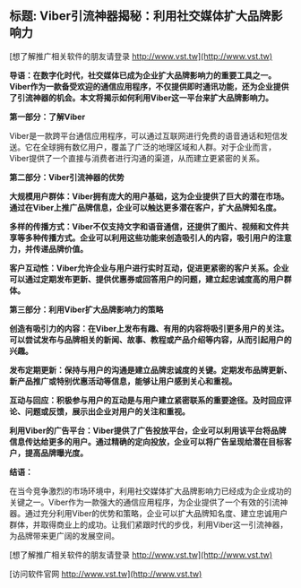 ## **标题: Viber引流神器揭秘：利用社交媒体扩大品牌影响力**

[想了解推广相关软件的朋友请登录 http://www.vst.tw](http://www.vst.tw)

**导语：在数字化时代，社交媒体已成为企业扩大品牌影响力的重要工具之一。Viber作为一款备受欢迎的通信应用程序，不仅提供即时通讯功能，还为企业提供了引流神器的机会。本文将揭示如何利用Viber这一平台来扩大品牌影响力。**

**第一部分：了解Viber**

Viber是一款跨平台通信应用程序，可以通过互联网进行免费的语音通话和短信发送。它在全球拥有数亿用户，覆盖了广泛的地理区域和人群。对于企业而言，Viber提供了一个直接与消费者进行沟通的渠道，从而建立更紧密的关系。

**第二部分：Viber引流神器的优势**

**大规模用户群体：Viber拥有庞大的用户基础，这为企业提供了巨大的潜在市场。通过在Viber上推广品牌信息，企业可以触达更多潜在客户，扩大品牌知名度。**

**多样的传播方式：Viber不仅支持文字和语音通信，还提供了图片、视频和文件共享等多种传播方式。企业可以利用这些功能来创造吸引人的内容，吸引用户的注意力，并传递品牌价值。**

**客户互动性：Viber允许企业与用户进行实时互动，促进更紧密的客户关系。企业可以通过定期发布更新、提供优惠券或回答用户的问题，建立起忠诚度高的用户群体。**

**第三部分：利用Viber扩大品牌影响力的策略**

**创造有吸引力的内容：在Viber上发布有趣、有用的内容将吸引更多用户的关注。可以尝试发布与品牌相关的新闻、故事、教程或产品介绍等内容，从而引起用户的兴趣。**

**发布定期更新：保持与用户的沟通是建立品牌忠诚度的关键。定期发布品牌更新、新产品推广或特别优惠活动等信息，能够让用户感到关心和重视。**

**互动与回应：积极参与用户的互动是与用户建立紧密联系的重要途径。及时回应评论、问题或反馈，展示出企业对用户的关注和重视。**

**利用Viber的广告平台：Viber提供了广告投放平台，企业可以利用该平台将品牌信息传达给更多的用户。通过精确的定向投放，企业可以将广告呈现给潜在目标客户，提高品牌曝光度。**

**结语：**

在当今竞争激烈的市场环境中，利用社交媒体扩大品牌影响力已经成为企业成功的关键之一。Viber作为一款强大的通信应用程序，为企业提供了一个有效的引流神器。通过充分利用Viber的优势和策略，企业可以扩大品牌知名度、建立忠诚用户群体，并取得商业上的成功。让我们紧跟时代的步伐，利用Viber这一引流神器，为品牌带来更广阔的发展空间。

[想了解推广相关软件的朋友请登录 http://www.vst.tw](http://www.vst.tw)


[访问软件官网 http://www.vst.tw](http://www.vst.tw)
